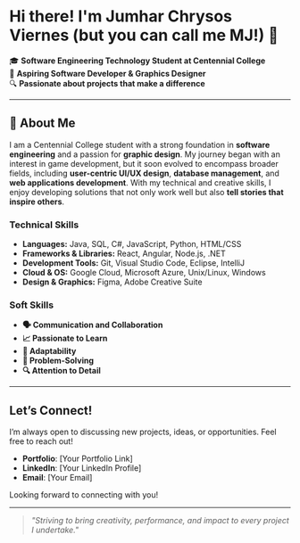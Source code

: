 # Hi there! I'm Jumhar Chrysos Viernes (but you can call me MJ!) 👋

🎓 **Software Engineering Technology Student at Centennial College**  
🌱 **Aspiring Software Developer & Graphics Designer**  
🔍 **Passionate about projects that make a difference**

---

## 📝 About Me

I am a Centennial College student with a strong foundation in **software engineering** and a passion for **graphic design**. My journey began with an interest in game development, but it soon evolved to encompass broader fields, including **user-centric UI/UX design**, **database management**, and **web applications development**. With my technical and creative skills, I enjoy developing solutions that not only work well but also **tell stories that inspire others**.

### Technical Skills
- **Languages:** Java, SQL, C#, JavaScript, Python, HTML/CSS
- **Frameworks & Libraries:** React, Angular, Node.js, .NET
- **Development Tools:** Git, Visual Studio Code, Eclipse, IntelliJ
- **Cloud & OS:** Google Cloud, Microsoft Azure, Unix/Linux, Windows
- **Design & Graphics:** Figma, Adobe Creative Suite

### Soft Skills
- **🗣️ Communication and Collaboration**
- **📈 Passionate to Learn**
- **🔄 Adaptability**
- **🧩 Problem-Solving**
- **🔍 Attention to Detail**

---

## Let’s Connect!

I’m always open to discussing new projects, ideas, or opportunities. Feel free to reach out!

- **Portfolio**: [Your Portfolio Link]
- **LinkedIn**: [Your LinkedIn Profile]
- **Email**: [Your Email]

Looking forward to connecting with you!

---

> *"Striving to bring creativity, performance, and impact to every project I undertake."*

